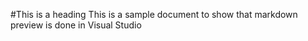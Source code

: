 #This is a heading
This is a sample document to show that markdown preview is done in Visual Studio 
